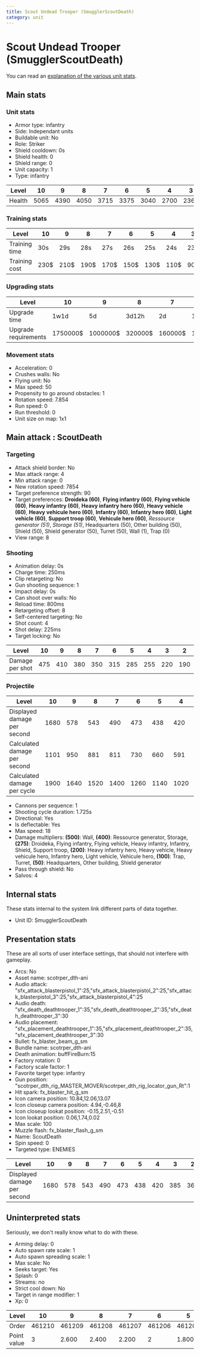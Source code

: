 ```yaml
---
title: Scout Undead Trooper (SmugglerScoutDeath)
category: unit
---
```


# Scout Undead Trooper (SmugglerScoutDeath)

You can read an [explanation  of the various unit stats](unitexplained.md).

## Main stats

### Unit stats

  * Armor type: infantry
  * Side: Independant units
  * Buildable unit: No
  * Role: Striker
  * Shield cooldown: 0s
  * Shield health: 0
  * Shield range: 0
  * Unit capacity: 1
  * Type: infantry

|Level |10  |9   |8   |7   |6   |5   |4   |3   |2   |1   |
|------|----|----|----|----|----|----|----|----|----|----|
|Health|5065|4390|4050|3715|3375|3040|2700|2365|2025|1690|


### Training stats

|Level        |10  |9   |8   |7   |6   |5   |4   |3  |2  |1  |
|-------------|----|----|----|----|----|----|----|---|---|---|
|Training time|30s |29s |28s |27s |26s |25s |24s |23s|22s|21s|
|Training cost|230$|210$|190$|170$|150$|130$|110$|90$|70$|50$|


### Upgrading stats

|Level               |10      |9       |8      |7      |6      |5     |4     |3    |2    |1   |
|--------------------|--------|--------|-------|-------|-------|------|------|-----|-----|----|
|Upgrade time        |1w1d    |5d      |3d12h  |2d     |1d     |8h    |3h30m |1h   |15m  |0s  |
|Upgrade requirements|1750000$|1000000$|320000$|160000$|100000$|25000$|12500$|4000$|1500$|600$|


### Movement stats

  * Acceleration: 0
  * Crushes walls: No
  * Flying unit: No
  * Max speed: 50
  * Propensity to go around obstacles: 1
  * Rotation speed: 7.854
  * Run speed: 0
  * Run threshold: 0
  * Unit size on map: 1x1

## Main attack : ScoutDeath

### Targeting

  * Attack shield border: No
  * Max attack range: 4
  * Min attack range: 0
  * New rotation speed: 7854
  * Target preference strength: 90
  * Target preferences: **Droideka (60)**, **Flying infantry (60)**, **Flying vehicle (60)**, **Heavy infantry (60)**, **Heavy infantry hero (60)**, **Heavy vehicle (60)**, **Heavy vehicule hero (60)**, **Infantry (60)**, **Infantry hero (60)**, **Light vehicle (60)**, **Support troop (60)**, **Vehicule hero (60)**, _Ressource generator (51)_, _Storage (51)_, Headquarters (50), Other building (50), Shield (50), Shield generator (50), Turret (50), Wall (1), Trap (0)
  * View range: 8

### Shooting

  * Animation delay: 0s
  * Charge time: 250ms
  * Clip retargeting: No
  * Gun shooting sequence: 1
  * Impact delay: 0s
  * Can shoot over walls: No
  * Reload time: 800ms
  * Retargeting offset: 8
  * Self-centered targeting: No
  * Shot count: 4
  * Shot delay: 225ms
  * Target locking: No

|Level          |10 |9  |8  |7  |6  |5  |4  |3  |2  |1  |
|---------------|---|---|---|---|---|---|---|---|---|---|
|Damage per shot|475|410|380|350|315|285|255|220|190|160|


### Projectile

|Level                       |10  |9   |8   |7   |6   |5   |4   |3  |2  |1  |
|----------------------------|----|----|----|----|----|----|----|---|---|---|
|Displayed damage per second |1680|578 |543 |490 |473 |438 |420 |385|368|333|
|Calculated damage per second|1101|950 |881 |811 |730 |660 |591 |510|440|371|
|Calculated damage per cycle |1900|1640|1520|1400|1260|1140|1020|880|760|640|


  * Cannons per sequence: 1
  * Shooting cycle duration: 1.725s
  * Directional: Yes
  * Is deflectable: Yes
  * Max speed: 18
  * Damage multipliers: **(500)**: Wall, **(400)**: Ressource generator, Storage, **(275)**: Droideka, Flying infantry, Flying vehicle, Heavy infantry, Infantry, Shield, Support troop, **(200)**: Heavy infantry hero, Heavy vehicle, Heavy vehicule hero, Infantry hero, Light vehicle, Vehicule hero, **(100)**: Trap, Turret, **(50)**: Headquarters, Other building, Shield generator
  * Pass through shield: No
  * Salvos: 4

## Internal stats

These stats internal to the system link different parts of data together.

  * Unit ID: SmugglerScoutDeath

## Presentation stats

These are all sorts of user interface settings, that should not interfere with gameplay.

  * Arcs: No
  * Asset name: scotrper_dth-ani
  * Audio attack: "sfx_attack_blasterpistol_1":25,"sfx_attack_blasterpistol_2":25,"sfx_attack_blasterpistol_3":25,"sfx_attack_blasterpistol_4":25
  * Audio death: "sfx_death_deathtrooper_1":35,"sfx_death_deathtrooper_2":35,"sfx_death_deathtrooper_3":30
  * Audio placement: "sfx_placement_deathtrooper_1":35,"sfx_placement_deathtrooper_2":35,"sfx_placement_deathtrooper_3":30
  * Bullet: fx_blaster_beam_g_sm
  * Bundle name: scotrper_dth-ani
  * Death animation: buffFireBurn:15
  * Factory rotation: 0
  * Factory scale factor: 1
  * Favorite target type: infantry
  * Gun position: "scotrper_dth_rig_MASTER_MOVER/scotrper_dth_rig_locator_gun_Rt":1
  * Hit spark: fx_blaster_hit_g_sm
  * Icon camera position: 10.84,12.06,13.07
  * Icon closeup camera position: 4.94,-0.46,8
  * Icon closeup lookat position: -0.15,2.51,-0.51
  * Icon lookat position: 0.06,1.74,0.02
  * Max scale: 100
  * Muzzle flash: fx_blaster_flash_g_sm
  * Name: ScoutDeath
  * Spin speed: 0
  * Targeted type: ENEMIES

|Level                      |10  |9  |8  |7  |6  |5  |4  |3  |2  |1  |
|---------------------------|----|---|---|---|---|---|---|---|---|---|
|Displayed damage per second|1680|578|543|490|473|438|420|385|368|333|


## Uninterpreted stats

Seriously, we don't really know what to do with these.

  * Arming delay: 0
  * Auto spawn rate scale: 1
  * Auto spawn spreading scale: 1
  * Max scale: No
  * Seeks target: Yes
  * Splash: 0
  * Streams: no
  * Strict cool down: No
  * Target in range modifier: 1
  * Xp: 0

|Level      |10    |9     |8     |7     |6     |5     |4     |3     |2     |1     |
|-----------|------|------|------|------|------|------|------|------|------|------|
|Order      |461210|461209|461208|461207|461206|461205|461204|461203|461202|461201|
|Point value|3     |2.600 |2.400 |2.200 |2     |1.800 |1.600 |1.400 |1.200 |1     |


